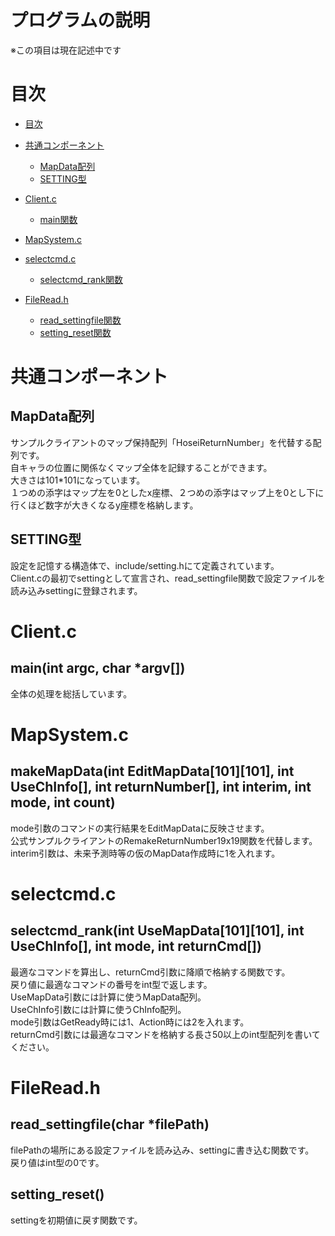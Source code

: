 # プログラムの説明  
※この項目は現在記述中です  
# 目次
- [目次](#目次)  
- [共通コンポーネント](#共通コンポーネント)
  - [MapData配列](#mapdata配列)
  - [SETTING型](#setting型)
- [Client.c](#clientc)  
  - [main関数](#mainint-argc-char-argv)  

- [MapSystem.c](#mapsystemc)  
- [selectcmd.c](#selectcmdc)  
  - [selectcmd_rank関数](#selectcmd_rankint-usemapdata101101-int-usechinfo-int-mode-int-returncmd)  
- [FileRead.h](#filereadh)  
  - [read_settingfile関数](#read_settingfilechar-filepath)  
  - [setting_reset関数](#setting_reset)


# 共通コンポーネント  
## MapData配列  
サンプルクライアントのマップ保持配列「HoseiReturnNumber」を代替する配列です。  
自キャラの位置に関係なくマップ全体を記録することができます。  
大きさは101*101になっています。  
１つめの添字はマップ左を0としたx座標、２つめの添字はマップ上を0とし下に行くほど数字が大きくなるy座標を格納します。  
## SETTING型  
設定を記憶する構造体で、include/setting.hにて定義されています。  
Client.cの最初でsettingとして宣言され、read_settingfile関数で設定ファイルを読み込みsettingに登録されます。  

# Client.c  
## main(int argc, char *argv[])  
全体の処理を総括しています。

# MapSystem.c  
## makeMapData(int EditMapData[101][101], int UseChInfo[], int returnNumber[], int interim, int mode, int count)  
mode引数のコマンドの実行結果をEditMapDataに反映させます。  
公式サンプルクライアントのRemakeReturnNumber19x19関数を代替します。  
interim引数は、未来予測時等の仮のMapData作成時に1を入れます。  

# selectcmd.c  
## selectcmd_rank(int UseMapData[101][101], int UseChInfo[], int mode, int returnCmd[])  
最適なコマンドを算出し、returnCmd引数に降順で格納する関数です。  
戻り値に最適なコマンドの番号をint型で返します。  
UseMapData引数には計算に使うMapData配列。  
UseChInfo引数には計算に使うChInfo配列。  
mode引数はGetReady時には1、Action時には2を入れます。  
returnCmd引数には最適なコマンドを格納する長さ50以上のint型配列を書いてください。  


# FileRead.h  
## read_settingfile(char *filePath)  
filePathの場所にある設定ファイルを読み込み、settingに書き込む関数です。  
戻り値はint型の0です。

## setting_reset()  
settingを初期値に戻す関数です。  